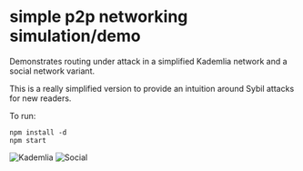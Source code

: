 # simple p2p networking simulation/demo

Demonstrates routing under attack in a simplified Kademlia network and a social network variant.

This is a really simplified version to provide an intuition around Sybil attacks for new readers.

To run:

```
npm install -d
npm start
```

![Kademlia](https://d2w9rnfcy7mm78.cloudfront.net/4231379/original_6787ba28df5f05d6d20aa29dc67cbea3.gif?1557336513)
![Social](https://d2w9rnfcy7mm78.cloudfront.net/4232907/original_75a0ea9d8038bb26100f3aa9dea068ac.gif?1557348383)
